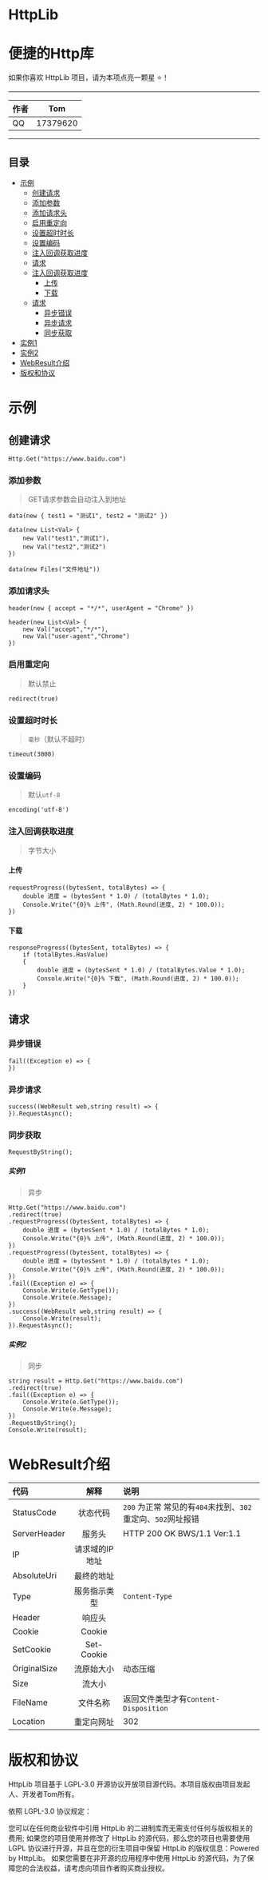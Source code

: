 # HttpLib
便捷的Http库
===========================
如果你喜欢 HttpLib 项目，请为本项点亮一颗星 ⭐！

****
	
|作者|Tom|
|---|---
|QQ|17379620

****
## 目录
* [示例](#示例)
    * [创建请求](#创建请求)
    * [添加参数](#添加参数)
    * [添加请求头](#添加请求头)
    * [启用重定向](#启用重定向)
    * [设置超时时长](#设置超时时长)
    * [设置编码](#设置编码)
    * [注入回调获取进度](#注入回调获取进度)
    * [请求](#请求)
    * [注入回调获取进度](#注入回调获取进度)
        * [上传](#上传)
        * [下载](#下载)
    * [请求](#请求)
        * [异步错误](#异步错误)
        * [异步请求](#异步请求)
        * [同步获取](#同步获取)
* [实例1](#实例1)
* [实例2](#实例2)
* [WebResult介绍](#WebResult介绍)
* [版权和协议](#版权和协议)


# 示例
## 创建请求
```
Http.Get("https://www.baidu.com")
```
### 添加参数
>GET请求参数会自动注入到地址
```
data(new { test1 = "测试1", test2 = "测试2" })
```
```
data(new List<Val> {
	new Val("test1","测试1"),
	new Val("test2","测试2")
})
```
```
data(new Files("文件地址"))
```
### 添加请求头
```
header(new { accept = "*/*", userAgent = "Chrome" })
```
```
header(new List<Val> {
	new Val("accept","*/*"),
	new Val("user-agent","Chrome")
})
```
### 启用重定向
>默认禁止
```
redirect(true)
```
### 设置超时时长
>`毫秒`（默认不超时）
```
timeout(3000)
```
### 设置编码
>默认`utf-8`
```
encoding('utf-8')
```

### 注入回调获取进度
>字节大小
#### 上传
```
requestProgress((bytesSent, totalBytes) => {
	double 进度 = (bytesSent * 1.0) / (totalBytes * 1.0);
	Console.Write("{0}% 上传", (Math.Round(进度, 2) * 100.0));
})
```
#### 下载
```
responseProgress((bytesSent, totalBytes) => {
	if (totalBytes.HasValue)
	{
		double 进度 = (bytesSent * 1.0) / (totalBytes.Value * 1.0);
		Console.Write("{0}% 下载", (Math.Round(进度, 2) * 100.0));
	}
})
```

## 请求
### 异步错误
```
fail((Exception e) => {
})
```
### 异步请求
```
success((WebResult web,string result) => {
}).RequestAsync();
```
### 同步获取
```
RequestByString();
```

##### 实例1
>异步
```
Http.Get("https://www.baidu.com")
.redirect(true)
.requestProgress((bytesSent, totalBytes) => {
	double 进度 = (bytesSent * 1.0) / (totalBytes * 1.0);
	Console.Write("{0}% 上传", (Math.Round(进度, 2) * 100.0));
})
.requestProgress((bytesSent, totalBytes) => {
	double 进度 = (bytesSent * 1.0) / (totalBytes * 1.0);
	Console.Write("{0}% 上传", (Math.Round(进度, 2) * 100.0));
})
.fail((Exception e) => {
	Console.Write(e.GetType());
	Console.Write(e.Message);
})
.success((WebResult web,string result) => {
	Console.Write(result);
}).RequestAsync();
```

##### 实例2 
>同步
```
string result = Http.Get("https://www.baidu.com")
.redirect(true)
.fail((Exception e) => {
	Console.Write(e.GetType());
	Console.Write(e.Message);
})
.RequestByString();
Console.Write(result);
```


# WebResult介绍

|代码|解释|说明|
|:------------|:---------------:|:------------|
|StatusCode|状态代码|`200` 为正常 常见的有`404`未找到、`302`重定向、`502`网址报错|
|ServerHeader|服务头|HTTP 200 OK BWS/1.1 Ver:1.1|
|IP|请求域的IP地址||
|AbsoluteUri|最终的地址||
|Type|服务指示类型|`Content-Type`|
|Header|响应头||
|Cookie|Cookie||
|SetCookie|Set-Cookie||
|OriginalSize|流原始大小|动态压缩|
|Size|流大小||
|FileName|文件名称|返回文件类型才有`Content-Disposition`|
|Location|重定向网址|302|


# 版权和协议
HttpLib 项目基于 LGPL-3.0 开源协议开放项目源代码。本项目版权由项目发起人、开发者Tom所有。

依照 LGPL-3.0 协议规定：

您可以在任何商业软件中引用 HttpLib 的二进制库而无需支付任何与版权相关的费用;
如果您的项目使用并修改了 HttpLib 的源代码，那么您的项目也需要使用 LGPL 协议进行开源，并且在您的衍生项目中保留 HttpLib 的版权信息：Powered by HttpLib。
如果您需要在非开源的应用程序中使用 HttpLib 的源代码，为了保障您的合法权益，请考虑向项目作者购买商业授权。
